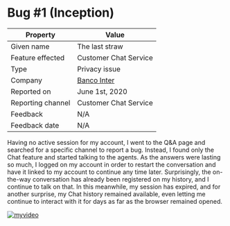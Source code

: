 # Bug #1 (Inception)

| Property | Value |
|---|---|
| Given name | The last straw |
| Feature effected | Customer Chat Service |
| Type | Privacy issue |
| Company | [Banco Inter](https://www.bancointer.com.br/) |
| Reported on | June 1st, 2020 |
| Reporting channel | Customer Chat Service |
| Feedback | N/A |
| Feedback date | N/A |

Having no active session for my account, I went to the Q&A page and searched for a specific channel to report a bug. Instead, I found only the Chat feature and started talking to the agents. As the answers were lasting so much, I logged on my account in order to restart the conversation and have it linked to my account to continue any time later. Surprisingly, the on-the-way conversation has already been registered on my history, and I continue to talk on that. In this meanwhile, my session has expired, and for another surprise, my Chat history remained available, even letting me continue to interact with it for days as far as the browser remained opened.

[![myvideo](https://img.youtube.com/vi/XKQqZwMnzV4/hqdefault.jpg)](https://youtu.be/XKQqZwMnzV4)
